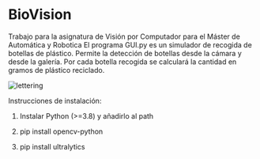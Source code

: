 # BioVision

Trabajo para la asignatura de Visión por Computador para el Máster de Automática y Robotica
El programa GUI.py es un simulador de recogida de botellas de plástico. Permite la detección de botellas desde la cámara y desde la galería. 
Por cada botella recogida se calculará la cantidad en gramos de plástico reciclado.

![lettering](https://github.com/user-attachments/assets/aa7167bc-5ca3-4446-b23c-7b19841ced94)

Instrucciones de instalación:

1. Instalar Python (>=3.8) y añadirlo al path
   
2. pip install opencv-python
   
3. pip install ultralytics
